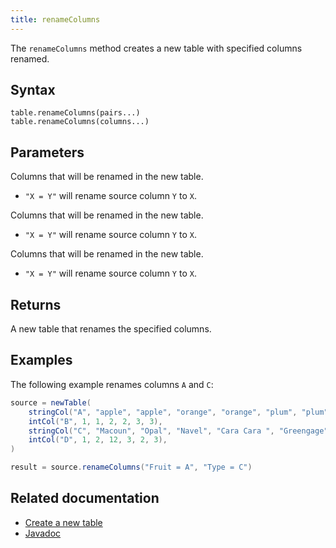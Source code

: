 ```yaml
---
title: renameColumns
---
```


The `renameColumns` method creates a new table with specified columns renamed.

## Syntax

```
table.renameColumns(pairs...)
table.renameColumns(columns...)
```

## Parameters

<ParamTable>
<Param name="columns" type="String...">

Columns that will be renamed in the new table.

- `"X = Y"` will rename source column `Y` to `X`.

</Param>
<Param name="columns" type="Collection<String>">

Columns that will be renamed in the new table.

- `"X = Y"` will rename source column `Y` to `X`.

</Param>
<Param name="pairs" type="MatchPair...">

Columns that will be renamed in the new table.

- `"X = Y"` will rename source column `Y` to `X`.

</Param>
</ParamTable>

## Returns

A new table that renames the specified columns.

## Examples

The following example renames columns `A` and `C`:

```groovy order=source,result
source = newTable(
    stringCol("A", "apple", "apple", "orange", "orange", "plum", "plum"),
    intCol("B", 1, 1, 2, 2, 3, 3),
    stringCol("C", "Macoun", "Opal", "Navel", "Cara Cara ", "Greengage", "Mirabelle"),
    intCol("D", 1, 2, 12, 3, 2, 3),
)

result = source.renameColumns("Fruit = A", "Type = C")
```

## Related documentation

- [Create a new table](../../../how-to-guides/new-and-empty-table.md#newtable)
- [Javadoc](https://deephaven.io/core/javadoc/io/deephaven/engine/table/Table.html#renameColumns(java.lang.String...))
